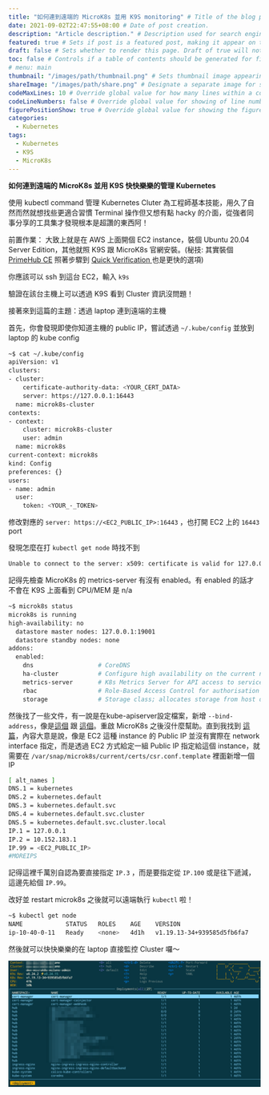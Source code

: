 ```yaml
---
title: "如何連到遠端的 MicroK8s 並用 K9S monitoring" # Title of the blog post.
date: 2021-09-02T22:47:55+08:00 # Date of post creation.
description: "Article description." # Description used for search engine.
featured: true # Sets if post is a featured post, making it appear on the sidebar. A featured post won't be listed on the sidebar if it's the current page
draft: false # Sets whether to render this page. Draft of true will not be rendered.
toc: false # Controls if a table of contents should be generated for first-level links automatically.
# menu: main
thumbnail: "/images/path/thumbnail.png" # Sets thumbnail image appearing inside card on homepage.
shareImage: "/images/path/share.png" # Designate a separate image for social media sharing.
codeMaxLines: 10 # Override global value for how many lines within a code block before auto-collapsing.
codeLineNumbers: false # Override global value for showing of line numbers within code block.
figurePositionShow: true # Override global value for showing the figure label.
categories:
  - Kubernetes
tags:
  - Kubernetes
  - K9S
  - MicroK8s
---
```


**如何連到遠端的 MicroK8s 並用 K9S 快快樂樂的管理 Kubernetes**

使用 kubectl command 管理 Kubernetes Cluter 為工程師基本技能，用久了自然而然就想找些更適合習慣 Terminal 操作但又想有點 hacky 的介面，從強者同事分享的工具集才發現根本是超讚的東西阿！ 

<!--more-->

前置作業：
大致上就是在 AWS 上面開個 EC2 instance，裝個 Ubuntu 20.04 Server Edition，其他就照 K9S 跟 MicroK8s 官網安裝。(秘技: 其實裝個 [PrimeHub CE]((https://docs.primehub.io/docs/getting_started/kubernetes_on_ubuntu_ce)) 照著步驟到 [Quick Verification
](https://docs.primehub.io/docs/getting_started/kubernetes_on_ubuntu_ce#quick-verification) 也是更快的選項)

你應該可以 ssh 到這台 EC2，輸入 `k9s`



驗證在該台主機上可以透過 K9S 看到 Cluster 資訊沒問題！

接著來到這篇的主題：透過 laptop 連到遠端的主機

首先，你會發現即使你知道主機的 public IP，嘗試透過 `~/.kube/config` 並放到 laptop 的 kube config

```bash
~$ cat ~/.kube/config
apiVersion: v1
clusters:
- cluster:
    certificate-authority-data: <YOUR_CERT_DATA>
    server: https://127.0.0.1:16443
  name: microk8s-cluster
contexts:
- context:
    cluster: microk8s-cluster
    user: admin
  name: microk8s
current-context: microk8s
kind: Config
preferences: {}
users:
- name: admin
  user:
    token: <YOUR_-_TOKEN>
```

修改對應的 `server: https://<EC2_PUBLIC_IP>:16443` ，也打開 EC2 上的 `16443` port 

發現怎麼在打 `kubectl get node` 時找不到

```bash
Unable to connect to the server: x509: certificate is valid for 127.0.0.1, 10.152.183.1, 192.168.1.123, not <EC2_PUBLIC_IP>
```

記得先檢查 MicroK8s 的 metrics-server 有沒有 enabled。有 enabled 的話才不會在 K9S 上面看到 CPU/MEM 是 n/a

```bash
~$ microk8s status
microk8s is running
high-availability: no
  datastore master nodes: 127.0.0.1:19001
  datastore standby nodes: none
addons:
  enabled:
    dns                  # CoreDNS
    ha-cluster           # Configure high availability on the current node
    metrics-server       # K8s Metrics Server for API access to service metrics
    rbac                 # Role-Based Access Control for authorisation
    storage              # Storage class; allocates storage from host directory
```

然後找了一些文件，有一說是在kube-apiserver設定檔案，新增 `--bind-address`，像是[這個](https://microk8s.io/docs/external-lma) 跟 [這個](https://discuss.kubernetes.io/t/microk8s-with-an-external-lma/13595)。重啟 MicroK8s 之後沒什麼幫助。直到我找到 [這篇](https://discuss.kubernetes.io/t/is-there-a-way-to-access-microk8s-using-kubectl-outside-the-local-network/15488)，內容大意是說，像是 EC2 這種 instance 的 Public IP 並沒有實際在 network interface 指定，而是透過 EC2 方式給定一組 Public IP 指定給這個 instance，就需要在 `/var/snap/microk8s/current/certs/csr.conf.template` 裡面新增一個 IP 

```bash
[ alt_names ]
DNS.1 = kubernetes
DNS.2 = kubernetes.default
DNS.3 = kubernetes.default.svc
DNS.4 = kubernetes.default.svc.cluster
DNS.5 = kubernetes.default.svc.cluster.local
IP.1 = 127.0.0.1
IP.2 = 10.152.183.1
IP.99 = <EC2_PUBLIC_IP>
#MOREIPS
```

記得這裡千萬別自認為要直接指定 `IP.3` ，而是要指定從 `IP.100` 或是往下遞減，這邊先給個 `IP.99`。

改好並 restart microk8s 之後就可以遠端執行 `kubectl` 啦！

```bash
~$ kubectl get node
NAME            STATUS   ROLES    AGE    VERSION
ip-10-40-0-11   Ready    <none>   4d1h   v1.19.13-34+939585d5fb6fa7
```

然後就可以快快樂樂的在 laptop 直接監控 Cluster 囉～

![](/images/2021-09-01-k9s.png)
